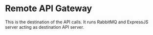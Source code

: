 # Remote API Gateway

This is the destination of the API calls. It runs RabbitMQ and ExpressJS server acting as destination API server. 
